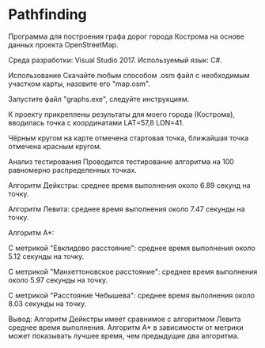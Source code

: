# Pathfinding

Программа для построения графа дорог города Кострома на основе данных проекта OpenStreetMap.

Среда разработки: Visual Studio 2017. Используемый язык: C#.

Использование
Скачайте любым способом .osm файл с необходимым участком карты, назовите его "map.osm".

Запустите файл "graphs.exe", следуйте инструкциям.

К проекту прикреплены результаты для моего города (Кострома), вводилась точка с координатами LAT=57,8 LON=41.

Чёрным кругом на карте отмечена стартовая точка, ближайшая точка отмечена красным кругом.

Анализ тестирования
Проводится тестирование алгоритма на 100 равномерно распределенных точках.

Алгоритм Дейкстры: среднее время выполнения около 6.89 секунд на точку.

Алгоритм Левита: среднее время выполнения около 7.47 секунды на точку.

Алгоритм A*:

С метрикой "Евклидово расстояние": среднее время выполнения около 5.12 секунды на точку.

С метрикой "Манхеттоновское расстояние": среднее время выполнения около 5.97 секунды на точку.

С метрикой "Расстояние Чебышева": среднее время выполнения около 8.03 секунды на точку.

Вывод: Алгоритм Дейкстры имеет сравнимое с алгоритмом Левита среднее время выполнения. Алгоритм A* в зависимости от метрики может показывать лучшее время, чем предыдущие два алгоритма.
